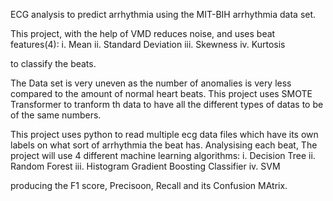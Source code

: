 ECG analysis to predict arrhythmia  using the MIT-BIH arrhythmia data set.

This project, with the help of VMD reduces noise, and uses beat features(4):
i. Mean
ii. Standard Deviation
iii. Skewness
iv. Kurtosis

to classify the beats.

The Data set is very uneven as the number of anomalies is very less compared to the amount of normal heart beats. This project uses SMOTE Transformer to tranform th data to have all the different types of datas to be of the same numbers.

This project uses python to read multiple ecg data files which have its own labels on what sort of arrhythmia the beat has. Analysising each beat, The project will use 4 different machine learning algorithms:
i. Decision Tree
ii. Random Forest
iii. Histogram Gradient Boosting Classifier
iv. SVM

producing the F1 score, Precisoon, Recall and its Confusion MAtrix.


